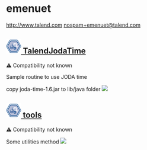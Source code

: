 # emenuet
  <http://www.talend.com>
  <nospam+emenuet@talend.com>

## <a href='./components/TalendJodaTime/readme.md'><img src='./components/TalendJodaTime/logo.jpg' width='40' height='40'> TalendJodaTime</a>
 :warning: Compatibility not known

Sample routine to use JODA time

copy joda-time-1.6.jar to lib/java folder
<img src='./components/TalendJodaTime/sample.jpg'>

## <a href='./components/tools/readme.md'><img src='./components/tools/logo.jpg' width='40' height='40'> tools</a>
 :warning: Compatibility not known

Some utilities method
<img src='./components/tools/sample.jpg'>

